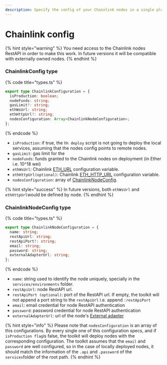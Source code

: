 ```yaml
---
description: Specify the config of your Chainlink nodes in a single place.
---
```


# Chainlink config

{% hint style="warning" %}
You need access to the Chainlink nodes RestAPI in order to make this work. In future versions it will be compatible with externally owned nodes.
{% endhint %}

### ChainlinkConfig type

{% code title="types.ts" %}
```typescript
export type ChainlinkConfiguration = {
  isProduction: boolean;
  nodeFunds: string;
  gasLimit?: string;
  ethWsUrl: string;
  ethHttpUrl?: string;
  nodesConfiguration: Array<ChainlinkNodeConfiguration>;
};

```
{% endcode %}

* `isProduction`: if true, the `hh deploy` script is not going to deploy the local services, assuming that the nodes config points to remote nodes. 
* `gasLimit`: gas limit for the 
* `nodeFunds`: funds granted to the Chainlink nodes on deployment \(in Ether i.e. 10^18 wei\)
* `ethWsUrl`: Chainlink [ETH\_URL](https://docs.chain.link/docs/configuration-variables/#eth_url) configuration variable.
* `ethHttpUrl(optional)`: Chainlink [ETH\_HTTP\_URL](https://docs.chain.link/docs/configuration-variables/#eth_http_url) configuration variable.
* `nodesConfiguration`: array of [ChainlinkNodeConfig](chainlink-nodes-config.md#chainlinknodeconfig-type). 

{% hint style="success" %}
In future versions, both `ethWsUrl` and `ethHttpUrl`would be defined by node.
{% endhint %}

### ChainlinkNodeConfig type

{% code title="types.ts" %}
```typescript
export type ChainlinkNodeConfiguration = {
  name: string;
  restApiUrl: string;
  restApiPort?: string;
  email: string;
  password: string;
  externalAdapterUrl: string;
};

```
{% endcode %}

* `name`: string used to identify the node uniquely, specially in the `services/environments` folder.
* `restApiUrl`: node RestAPI url.  
* `restApiPort (optional)`: port of the RestAPI url. If empty, the toolkit will not append a port string to the `restApiUrl` i.e. append `:restApiPort`
* `email`: email credential for node RestAPI authentication
* `password`: password credential for node RestAPI authentication
* `externalAdapterUrl`: url of the node's [External adapter](../../../system-architecture/external-adapter.md) 

{% hint style="info" %}
Please note that `nodesConfiguration` is an array of this configurations. By every single one of this configuration specs, and if `isProduction flag`is false, the toolkit will deploy nodes with the corresponding configuration. The toolkit assumes that the `email` and `password` are well configured, so in the case of locally deployed nodes, it should match the information of the `.api` and `.password` of the `services`folder of the root path.
{% endhint %}



